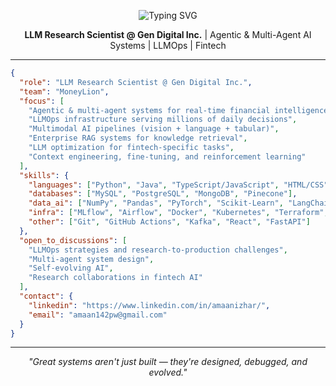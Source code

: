 <p align="center">
  <img src="https://readme-typing-svg.demolab.com?font=Fira+Code&size=34&duration=2000&pause=800&center=true&vCenter=true&width=520&lines=%3C%20Hi%2C+I%27m+Amaan%2F%20%3E" alt="Typing SVG" />
</p>

<p align="center">
  <strong>LLM Research Scientist @ Gen Digital Inc.</strong> | Agentic & Multi-Agent AI Systems | LLMOps | Fintech
</p>

---

```json
{
  "role": "LLM Research Scientist @ Gen Digital Inc.",
  "team": "MoneyLion",
  "focus": [
    "Agentic & multi-agent systems for real-time financial intelligence",
    "LLMOps infrastructure serving millions of daily decisions",
    "Multimodal AI pipelines (vision + language + tabular)",
    "Enterprise RAG systems for knowledge retrieval",
    "LLM optimization for fintech-specific tasks",
    "Context engineering, fine-tuning, and reinforcement learning"
  ],
  "skills": {
    "languages": ["Python", "Java", "TypeScript/JavaScript", "HTML/CSS", "Bash"],
    "databases": ["MySQL", "PostgreSQL", "MongoDB", "Pinecone"],
    "data_ai": ["NumPy", "Pandas", "PyTorch", "Scikit-Learn", "LangChain", "LangGraph", "FastMCP"],
    "infra": ["MLflow", "Airflow", "Docker", "Kubernetes", "Terraform", "AWS"],
    "other": ["Git", "GitHub Actions", "Kafka", "React", "FastAPI"]
  },
  "open_to_discussions": [
    "LLMOps strategies and research-to-production challenges",
    "Multi-agent system design",
    "Self-evolving AI",
    "Research collaborations in fintech AI"
  ],
  "contact": {
    "linkedin": "https://www.linkedin.com/in/amaanizhar/",
    "email": "amaan142pw@gmail.com"
  }
}
```

---

<p align="center"><i>"Great systems aren't just built — they're designed, debugged, and evolved."</i></p>
